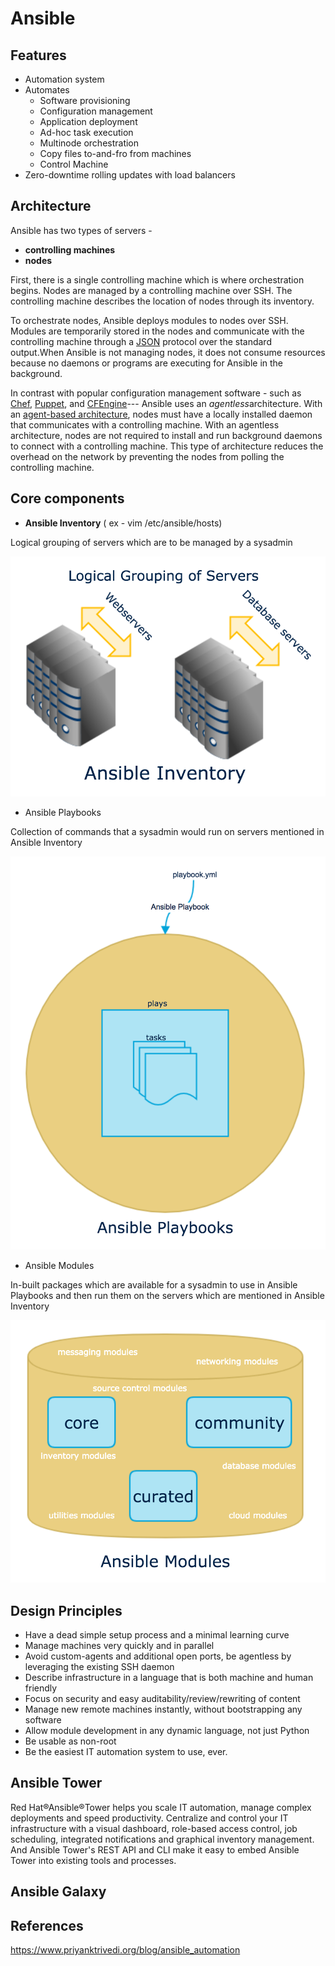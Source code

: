 # Ansible

## Features

- Automation system
- Automates
  - Software provisioning
  - Configuration management
  - Application deployment
  - Ad-hoc task execution
  - Multinode orchestration
  - Copy files to-and-fro from machines
  - Control Machine
- Zero-downtime rolling updates with load balancers

## Architecture

Ansible has two types of servers -

- **controlling machines**
- **nodes**

First, there is a single controlling machine which is where orchestration begins. Nodes are managed by a controlling machine over SSH. The controlling machine describes the location of nodes through its inventory.

To orchestrate nodes, Ansible deploys modules to nodes over SSH. Modules are temporarily stored in the nodes and communicate with the controlling machine through a [JSON](https://en.wikipedia.org/wiki/JSON) protocol over the standard output.When Ansible is not managing nodes, it does not consume resources because no daemons or programs are executing for Ansible in the background.

In contrast with popular configuration management software - such as [Chef](https://en.wikipedia.org/wiki/Chef_(software)), [Puppet](https://en.wikipedia.org/wiki/Puppet_(software)), and [CFEngine](https://en.wikipedia.org/wiki/CFEngine)--- Ansible uses an *agentless*architecture. With an [agent-based architecture](https://en.wikipedia.org/wiki/Agent-based_model), nodes must have a locally installed daemon that communicates with a controlling machine. With an agentless architecture, nodes are not required to install and run background daemons to connect with a controlling machine. This type of architecture reduces the overhead on the network by preventing the nodes from polling the controlling machine.

## Core components

- **Ansible Inventory** ( ex - vim /etc/ansible/hosts)

Logical grouping of servers which are to be managed by a sysadmin

![image](../../../media/DevOps-Others-Ansible-image1.png)

- Ansible Playbooks

Collection of commands that a sysadmin would run on servers mentioned in Ansible Inventory

![image](../../../media/DevOps-Others-Ansible-image2.png)

- Ansible Modules

In-built packages which are available for a sysadmin to use in Ansible Playbooks and then run them on the servers which are mentioned in Ansible Inventory

![messaging modules](../../../media/DevOps-Others-Ansible-image3.png)

## Design Principles

- Have a dead simple setup process and a minimal learning curve
- Manage machines very quickly and in parallel
- Avoid custom-agents and additional open ports, be agentless by leveraging the existing SSH daemon
- Describe infrastructure in a language that is both machine and human friendly
- Focus on security and easy auditability/review/rewriting of content
- Manage new remote machines instantly, without bootstrapping any software
- Allow module development in any dynamic language, not just Python
- Be usable as non-root
- Be the easiest IT automation system to use, ever.

## Ansible Tower

Red Hat®Ansible®Tower helps you scale IT automation, manage complex deployments and speed productivity. Centralize and control your IT infrastructure with a visual dashboard, role-based access control, job scheduling, integrated notifications and graphical inventory management. And Ansible Tower's REST API and CLI make it easy to embed Ansible Tower into existing tools and processes.

## Ansible Galaxy

## References

<https://www.priyanktrivedi.org/blog/ansible_automation>
